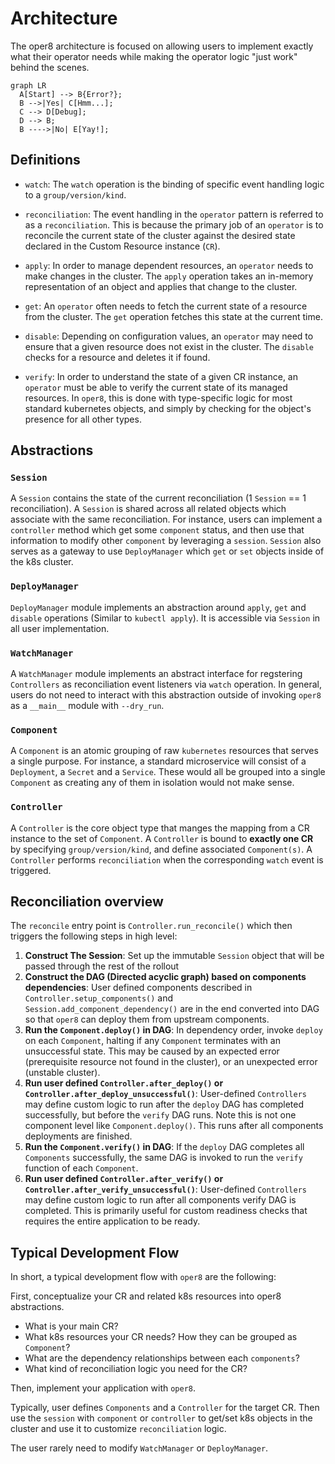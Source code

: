 # Architecture

The oper8 architecture is focused on allowing users to implement exactly what their operator needs while making the operator logic "just work" behind the scenes.

<!-- TODO architecture diagram -->
<!-- Maybe use mermaid? or png -->

<!-- TODO replace with actual diagram -->

```mermaid
graph LR
  A[Start] --> B{Error?};
  B -->|Yes| C[Hmm...];
  C --> D[Debug];
  D --> B;
  B ---->|No| E[Yay!];
```

## Definitions

- `watch`: The `watch` operation is the binding of specific event handling logic to a `group/version/kind`.

- `reconciliation`: The event handling in the `operator` pattern is referred to as a `reconciliation`. This is because the primary job of an `operator` is to reconcile the current state of the cluster against the desired state declared in the Custom Resource instance (`CR`).

- `apply`: In order to manage dependent resources, an `operator` needs to make changes in the cluster. The `apply` operation takes an in-memory representation of an object and applies that change to the cluster.

- `get`: An `operator` often needs to fetch the current state of a resource from the cluster. The `get` operation fetches this state at the current time.

- `disable`: Depending on configuration values, an `operator` may need to ensure that a given resource does not exist in the cluster. The `disable` checks for a resource and deletes it if found.

- `verify`: In order to understand the state of a given CR instance, an `operator` must be able to verify the current state of its managed resources. In `oper8`, this is done with type-specific logic for most standard kubernetes objects, and simply by checking for the object's presence for all other types.

## Abstractions

<!-- TODO put link to component class -->

### `Session`

A `Session` contains the state of the current reconciliation (1 `Session` == 1 reconciliation). A `Session` is shared across all related objects which associate with the same reconciliation. For instance, users can implement a `controller` method which get some `component` status, and then use that information to modify other `component` by leveraging a `session`. `Session` also serves as a gateway to use `DeployManager` which `get` or `set` objects inside of the k8s cluster.

### `DeployManager`

`DeployManager` module implements an abstraction around `apply`, `get` and `disable` operations (Similar to `kubectl apply`). It is accessible via `Session` in all user implementation.

### `WatchManager`

A `WatchManager` module implements an abstract interface for regstering `Controllers` as reconciliation event listeners via `watch` operation. In general, users do not need to interact with this abstraction outside of invoking `oper8` as a `__main__` module with `--dry_run`.

### `Component`

A `Component` is an atomic grouping of raw `kubernetes` resources that serves a single purpose. For instance, a standard microservice will consist of a `Deployment`, a `Secret` and a `Service`. These would all be grouped into a single `Component` as creating any of them in isolation would not make sense.

### `Controller`

A `Controller` is the core object type that manges the mapping from a CR instance to the set of `Component`. A `Controller` is bound to **exactly one CR** by specifying `group/version/kind`, and define associated `Component(s)`. A `Controller` performs `reconciliation` when the corresponding `watch` event is triggered.

## Reconciliation overview

The `reconcile` entry point is `Controller.run_reconcile()` which then triggers the following steps in high level:

1. **Construct The Session**: Set up the immutable `Session` object that will be passed through the rest of the rollout
2. **Construct the DAG (Directed acyclic graph) based on components dependencies**: User defined components described in `Controller.setup_components()` and `Session.add_component_dependency()` are in the end converted into DAG so that `oper8` can deploy them from upstream components.
3. **Run the `Component.deploy()` in DAG**: In dependency order, invoke `deploy` on each `Component`, halting if any `Component` terminates with an unsuccessful state. This may be caused by an expected error (prerequisite resource not found in the cluster), or an unexpected error (unstable cluster).
4. **Run user defined `Controller.after_deploy()` or `Controller.after_deploy_unsuccessful()`**: User-defined `Controllers` may define custom logic to run after the `deploy` DAG has completed successfully, but before the `verify` DAG runs. Note this is not one component level like `Component.deploy()`. This runs after all components deployments are finished.
5. **Run the `Component.verify()` in DAG**: If the `deploy` DAG completes all `Components` successfully, the same DAG is invoked to run the `verify` function of each `Component`.
6. **Run user defined `Controller.after_verify()` or `Controller.after_verify_unsuccessful()`**: User-defined `Controllers` may define custom logic to run after all components verify DAG is completed. This is primarily useful for custom readiness checks that requires the entire application to be ready.

## Typical Development Flow

In short, a typical development flow with `oper8` are the following:

First, conceptualize your CR and related k8s resources into oper8 abstractions.

- What is your main CR?
- What k8s resources your CR needs? How they can be grouped as `Component`?
- What are the dependency relationships between each `components`?
- What kind of reconciliation logic you need for the CR?

Then, implement your application with `oper8`.

Typically, user defines `Components` and a `Controller` for the target CR. Then use the `session` with `component` or `controller` to get/set k8s objects in the cluster and use it to customize `reconciliation` logic.

The user rarely need to modify `WatchManager` or `DeployManager`.
